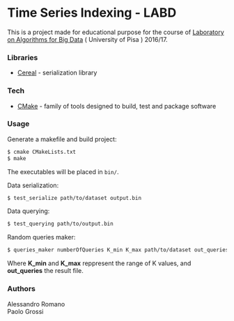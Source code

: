 # Time Series Indexing - LABD

This is a project made for educational purpose for the course of [Laboratory on Algorithms for Big Data] ( University of Pisa ) 2016/17.

### Libraries
* [Cereal] - serialization library

### Tech
* [CMake] - family of tools designed to build, test and package software

### Usage
Generate a makefile and build project:
```sh
$ cmake CMakeLists.txt
$ make
```
The executables will be placed in `bin/`.  

Data serialization:
```sh
$ test_serialize path/to/dataset output.bin
```
Data querying:
```sh
$ test_querying path/to/output.bin
```
Random queries maker:
```sh
$ queries_maker numberOfQueries K_min K_max path/to/dataset out_queries
```
Where **K_min** and **K_max** reppresent the range of K values, and **out_queries** the result file.

### Authors
Alessandro Romano  
Paolo Grossi

[Laboratory on Algorithms for Big Data]:<http://pages.di.unipi.it/rossano/221-2/laboratory-on-algorithms-for-big-data-a-a-201617/>
[Cereal]: <http://uscilab.github.io/cereal/index.html>
[CMake]: <https://cmake.org/>
